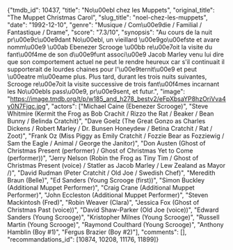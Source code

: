 {"tmdb_id": 10437, "title": "No\u00ebl chez les Muppets", "original_title": "The Muppet Christmas Carol", "slug_title": "noel-chez-les-muppets", "date": "1992-12-10", "genre": "Musique / Com\u00e9die / Familial / Fantastique / Drame", "score": "7.3/10", "synopsis": "Au cours de la nuit pr\u00e9c\u00e9dant No\u00ebl, un vieillard \u00e9go\u00efste et avare nomm\u00e9 \u00ab Ebenezer Scrooge \u00bb re\u00e7oit la visite du fant\u00f4me de son d\u00e9funt associ\u00e9 Jacob Marley venu lui dire que son comportement actuel ne peut le rendre heureux car s'il continuait il supporterait de lourdes chaines pour l'\u00e9ternit\u00e9 et peut \u00eatre m\u00eame plus. Plus tard, durant les trois nuits suivantes, Scrooge re\u00e7oit la visite successive de trois fant\u00f4mes incarnant les No\u00ebls pass\u00e9, pr\u00e9sent, et futur.", "image": "https://image.tmdb.org/t/p/w185_and_h278_bestv2/eFpXbsaYP8hzOriVva4y0N7Fjqc.jpg", "actors": ["Michael Caine (Ebenezer Scrooge)", "Steve Whitmire (Kermit the Frog as Bob Crachit / Rizzo the Rat / Beaker / Bean Bunny / Belinda Cratchit)", "Dave Goelz (The Great Gonzo as Charles Dickens / Robert Marley / Dr. Bunsen Honeydew / Betina Cratchit / Rat / Zoot)", "Frank Oz (Miss Piggy as Emily Cratchit / Fozzie Bear as Fozziewig / Sam the Eagle / Animal / George the Janitor)", "Don Austen (Ghost of Christmas Present (performer) / Ghost of Christmas Yet to Come (performer))", "Jerry Nelson (Robin the Frog as Tiny Tim / Ghost of Christmas Present (voice) / Statler as Jacob Marley / Lew Zealand as Mayor /)", "David Rudman (Peter Cratchit / Old Joe / Swedish Chef)", "Meredith Braun (Belle)", "Ed Sanders (Young Scrooge (first))", "Simon Buckley (Additional Muppet Performer)", "Craig Crane (Additional Muppet Performer)", "John Eccleston (Additional Muppet Performer)", "Steven Mackintosh (Fred)", "Robin Weaver (Clara)", "Jessica Fox (Ghost of Christmas Past (voice))", "David Shaw-Parker (Old Joe (voice))", "Edward Sanders (Young Scrooge)", "Kristopher Milnes (Young Scrooge)", "Russell Martin (Young Scrooge)", "Raymond Coulthard (Young Scrooge)", "Anthony Hamblin (Boy #1)", "Fergus Brazier (Boy #2)"], "comments": [], "recommandations_id": [10874, 10208, 11176, 11899]}
